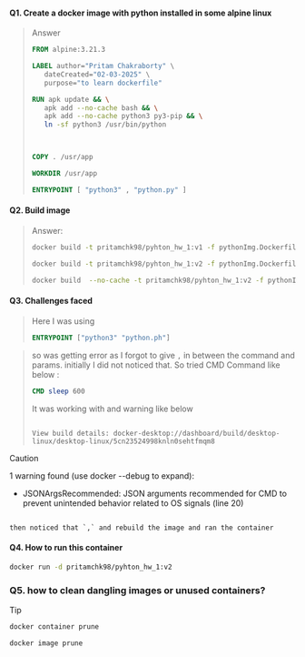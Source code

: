 #### Q1. Create a docker image with python installed in some alpine linux

> Answer
>
> ```Dockerfile
> FROM alpine:3.21.3
>
> LABEL author="Pritam Chakraborty" \
>    dateCreated="02-03-2025" \
>    purpose="to learn dockerfile"
>
> RUN apk update && \
>    apk add --no-cache bash && \
>    apk add --no-cache python3 py3-pip && \
>    ln -sf python3 /usr/bin/python
>
>
>
> COPY . /usr/app
>
> WORKDIR /usr/app
>
> ENTRYPOINT [ "python3" , "python.py" ]
> ```

#### Q2. Build image

> Answer:
>
> ```sh
> docker build -t pritamchk98/pyhton_hw_1:v1 -f pythonImg.Dockerfile .
>
> docker build -t pritamchk98/pyhton_hw_1:v2 -f pythonImg.Dockerfile .
>
> docker build  --no-cache -t pritamchk98/pyhton_hw_1:v2 -f pythonImg.Dockerfile .
> ```

#### Q3. Challenges faced

> Here I was using
>
> ```Dockerfile
> ENTRYPOINT ["python3" "python.ph"]
> ```

> so was getting error as I forgot to give `,` in between the command and params. initially I did not noticed that. So tried CMD Command like below :
>
> ```Dockerfile
> CMD sleep 600
> ```
>
> It was working with and warning like below
>
> ```log
>
> View build details: docker-desktop://dashboard/build/desktop-linux/desktop-linux/5cn23524998knln0sehtfmqm8
>
> ```

> [!CAUTION]
>
> 1 warning found (use docker --debug to expand):
>
> - JSONArgsRecommended: JSON arguments recommended for CMD to prevent unintended behavior related to OS signals (line 20)
>
> ```
>
> then noticed that `,` and rebuild the image and ran the container
> ```

#### Q4. How to run this container

```sh
docker run -d pritamchk98/pyhton_hw_1:v2
```

### Q5. how to clean dangling images or unused containers?

> [!TIP]
>
> ```sh
> docker container prune
>
> docker image prune
> ```
